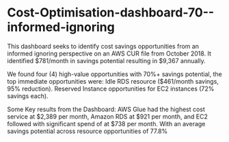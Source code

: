 # Cost-Optimisation-dashboard-70--informed-ignoring

This dashboard seeks to identify cost savings opportunities from an informed ignoring perspective on an AWS CUR file from October 2018.
It identified $781/month in savings potential resulting in $9,367 annually.

We found four (4) high-value opportunities with 70%+ savings potential, the top immediate opportunities were: 
Idle RDS resource ($461/month savings, 95% reduction). 
Reserved Instance opportunities for EC2 instances (72% savings each).

Some Key results from the Dashboard:
AWS Glue had the highest cost service at $2,389 per month,
Amazon RDS at $921 per month,
and EC2 followed with significant spend of at $738 per month.
With an average savings potential across resource opportunities of 77.8%

